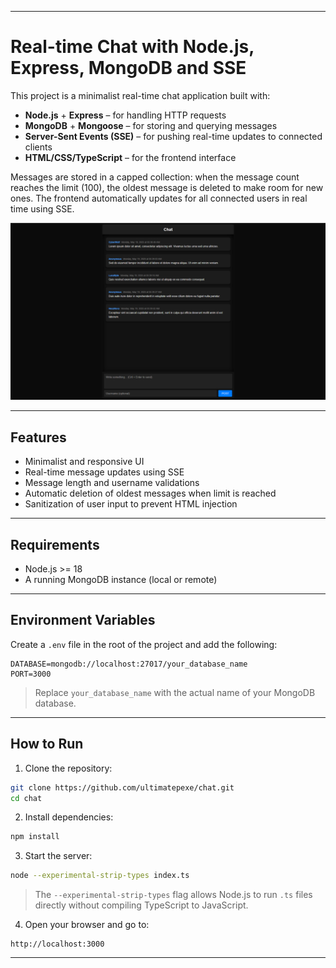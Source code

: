 
---

# Real-time Chat with Node.js, Express, MongoDB and SSE

This project is a minimalist real-time chat application built with:

* **Node.js** + **Express** – for handling HTTP requests
* **MongoDB** + **Mongoose** – for storing and querying messages
* **Server-Sent Events (SSE)** – for pushing real-time updates to connected clients
* **HTML/CSS/TypeScript** – for the frontend interface

Messages are stored in a capped collection: when the message count reaches the limit (100), the oldest message is deleted to make room for new ones. The frontend automatically updates for all connected users in real time using SSE.

![Screenshot](/images/screenshot.png)

---

## Features

* Minimalist and responsive UI
* Real-time message updates using SSE
* Message length and username validations
* Automatic deletion of oldest messages when limit is reached
* Sanitization of user input to prevent HTML injection

---

## Requirements

* Node.js >= 18
* A running MongoDB instance (local or remote)

---

## Environment Variables

Create a `.env` file in the root of the project and add the following:

```env
DATABASE=mongodb://localhost:27017/your_database_name
PORT=3000
```

> Replace `your_database_name` with the actual name of your MongoDB database.

---

## How to Run

1. Clone the repository:

```bash
git clone https://github.com/ultimatepexe/chat.git
cd chat
```

2. Install dependencies:

```bash
npm install
```

3. Start the server:

```bash
node --experimental-strip-types index.ts
```

> The `--experimental-strip-types` flag allows Node.js to run `.ts` files directly without compiling TypeScript to JavaScript.

4. Open your browser and go to:

```
http://localhost:3000
```

---